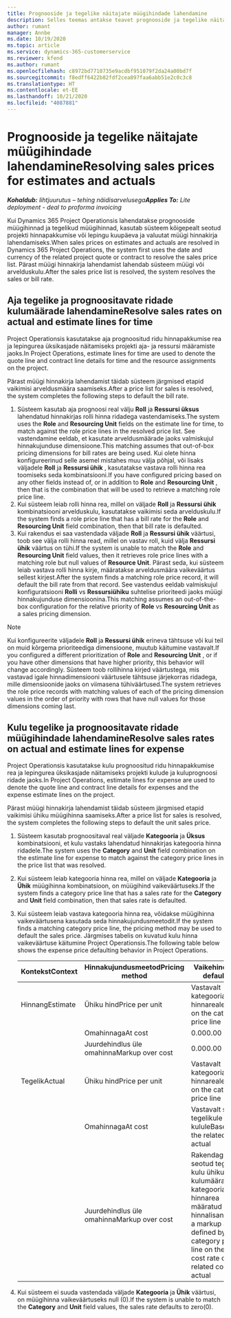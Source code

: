 ```yaml
---
title: Prognooside ja tegelike näitajate müügihindade lahendamine
description: Selles teemas antakse teavet prognooside ja tegelike näitajate omahindade lahendamise kohta.
author: rumant
manager: Annbe
ms.date: 10/19/2020
ms.topic: article
ms.service: dynamics-365-customerservice
ms.reviewer: kfend
ms.author: rumant
ms.openlocfilehash: c8972bd7710735e9acdbf951079f2da24a00bd7f
ms.sourcegitcommit: f8edff6422b82fdf2cea897faa6abb51e2c0c3c8
ms.translationtype: HT
ms.contentlocale: et-EE
ms.lasthandoff: 10/21/2020
ms.locfileid: "4087881"
---
```

# <a name="resolving-sales-prices-for-estimates-and-actuals"></a><span data-ttu-id="37014-103">Prognooside ja tegelike näitajate müügihindade lahendamine</span><span class="sxs-lookup"><span data-stu-id="37014-103">Resolving sales prices for estimates and actuals</span></span>

<span data-ttu-id="37014-104">_**Kohaldub:** lihtjuurutus – tehing näidisarvelusega_</span><span class="sxs-lookup"><span data-stu-id="37014-104">_**Applies To:** Lite deployment - deal to proforma invoicing_</span></span>

<span data-ttu-id="37014-105">Kui Dynamics 365 Project Operationsis lahendatakse prognooside müügihinnad ja tegelikud müügihinnad, kasutab süsteem kõigepealt seotud projekti hinnapakkumise või lepingu kuupäeva ja valuutat müügi hinnakirja lahendamiseks.</span><span class="sxs-lookup"><span data-stu-id="37014-105">When sales prices on estimates and actuals are resolved in Dynamics 365 Project Operations, the system first uses the date and currency of the related project quote or contract to resolve the sales price list.</span></span> <span data-ttu-id="37014-106">Pärast müügi hinnakirja lahendamist lahendab süsteem müügi või arvelduskulu.</span><span class="sxs-lookup"><span data-stu-id="37014-106">After the sales price list is resolved, the system resolves the sales or bill rate.</span></span>

## <a name="resolve-sales-rates-on-actual-and-estimate-lines-for-time"></a><span data-ttu-id="37014-107">Aja tegelike ja prognoositavate ridade kulumäärade lahendamine</span><span class="sxs-lookup"><span data-stu-id="37014-107">Resolve sales rates on actual and estimate lines for time</span></span>

<span data-ttu-id="37014-108">Project Operationsis kasutatakse aja prognoositud ridu hinnapakkumise rea ja lepingurea üksikasjade näitamiseks projekti aja- ja ressursi määramiste jaoks.</span><span class="sxs-lookup"><span data-stu-id="37014-108">In Project Operations, estimate lines for time are used to denote the quote line and contract line details for time and the resource assignments on the project.</span></span>

<span data-ttu-id="37014-109">Pärast müügi hinnakirja lahendamist täidab süsteem järgmised etapid vaikimisi arveldusmäära saamiseks.</span><span class="sxs-lookup"><span data-stu-id="37014-109">After a price list for sales is resolved, the system completes the following steps to default the bill rate.</span></span>

1. <span data-ttu-id="37014-110">Süsteem kasutab aja prognoosi real välju **Roll** ja **Ressursi üksus** lahendatud hinnakirjas rolli hinna ridadega vastendamiseks.</span><span class="sxs-lookup"><span data-stu-id="37014-110">The system uses the **Role** and **Resourcing Unit** fields on the estimate line for time, to match against the role price lines in the resolved price list.</span></span> <span data-ttu-id="37014-111">See vastendamine eeldab, et kasutate arveldusmäärade jaoks valmiskujul hinnakujunduse dimensioone.</span><span class="sxs-lookup"><span data-stu-id="37014-111">This matching assumes that out-of-box pricing dimensions for bill rates are being used.</span></span> <span data-ttu-id="37014-112">Kui olete hinna konfigureerinud selle asemel mistahes muu välja põhjal, või lisaks väljadele **Roll** ja **Ressursi ühik** , kasutatakse vastava rolli hinna rea toomiseks seda kombinatsiooni.</span><span class="sxs-lookup"><span data-stu-id="37014-112">If you have configured pricing based on any other fields instead of, or in addition to **Role** and **Resourcing Unit** , then that is the combination that will be used to retrieve a matching role price line.</span></span>
2. <span data-ttu-id="37014-113">Kui süsteem leiab rolli hinna rea, millel on väljade **Roll** ja **Ressursi ühik** kombinatsiooni arvelduskulu, kasutatakse vaikimisi seda arvelduskulu.</span><span class="sxs-lookup"><span data-stu-id="37014-113">If the system finds a role price line that has a bill rate for the **Role** and **Resourcing Unit** field combination, then that bill rate is defaulted.</span></span>
3. <span data-ttu-id="37014-114">Kui rakendus ei saa vastendada väljade **Roll** ja **Ressursi ühik** väärtusi, toob see välja rolli hinna read, millel on vastav roll, kuid välja **Ressursi ühik** väärtus on tühi.</span><span class="sxs-lookup"><span data-stu-id="37014-114">If the system is unable to match the **Role** and **Resourcing Unit** field values, then it retrieves role price lines with a matching role but null values of **Resource Unit**.</span></span> <span data-ttu-id="37014-115">Pärast seda, kui süsteem leiab vastava rolli hinna kirje, määratakse arveldusmäära vaikeväärtus sellest kirjest.</span><span class="sxs-lookup"><span data-stu-id="37014-115">After the system finds a matching role price record, it will default the bill rate from that record.</span></span> <span data-ttu-id="37014-116">See vastendus eeldab valmiskujul konfiguratsiooni **Rolli** vs **Ressursiühiku** suhtelise prioriteedi jaoks müügi hinnakujunduse dimensioonina.</span><span class="sxs-lookup"><span data-stu-id="37014-116">This matching assumes an out-of-the-box configuration for the relative priority of **Role** vs **Resourcing Unit** as a sales pricing dimension.</span></span>

> [!NOTE]
> <span data-ttu-id="37014-117">Kui konfigureerite väljadele **Roll** ja **Ressursi ühik** erineva tähtsuse või kui teil on muid kõrgema prioriteediga dimensioone, muutub käitumine vastavalt.</span><span class="sxs-lookup"><span data-stu-id="37014-117">If you configured a different prioritization of **Role** and **Resourcing Unit** , or if you have other dimensions that have higher priority, this behavior will change accordingly.</span></span> <span data-ttu-id="37014-118">Süsteem toob rollihinna kirjed väärtustega, mis vastavad igale hinnadimensiooni väärtusele tähtsuse järjekorras ridadega, mille dimensioonide jaoks on viimasena tühiväärtused.</span><span class="sxs-lookup"><span data-stu-id="37014-118">The system retrieves the role price records with matching values of each of the pricing dimension values in the order of priority with rows that have null values for those dimensions coming last.</span></span>

## <a name="resolve-sales-rates-on-actual-and-estimate-lines-for-expense"></a><span data-ttu-id="37014-119">Kulu tegelike ja prognoositavate ridade müügihindade lahendamine</span><span class="sxs-lookup"><span data-stu-id="37014-119">Resolve sales rates on actual and estimate lines for expense</span></span>

<span data-ttu-id="37014-120">Project Operationsis kasutatakse kulu prognoositud ridu hinnapakkumise rea ja lepingurea üksikasjade näitamiseks projekti kulude ja kuluprognoosi ridade jaoks.</span><span class="sxs-lookup"><span data-stu-id="37014-120">In Project Operations, estimate lines for expense are used to denote the quote line and contract line details for expenses and the expense estimate lines on the project.</span></span>

<span data-ttu-id="37014-121">Pärast müügi hinnakirja lahendamist täidab süsteem järgmised etapid vaikimisi ühiku müügihinna saamiseks.</span><span class="sxs-lookup"><span data-stu-id="37014-121">After a price list for sales is resolved, the system completes the following steps to default the unit sales price.</span></span>

1. <span data-ttu-id="37014-122">Süsteem kasutab prognoositaval real väljade **Kategooria** ja **Üksus** kombinatsiooni, et kulu vastaks lahendatud hinnakirjas kategooria hinna ridadele.</span><span class="sxs-lookup"><span data-stu-id="37014-122">The system uses the **Category** and **Unit** field combination on the estimate line for expense to match against the category price lines in the price list that was resolved.</span></span>
2. <span data-ttu-id="37014-123">Kui süsteem leiab kategooria hinna rea, millel on väljade **Kategooria** ja **Ühik** müügihinna kombinatsioon, on müügihind vaikeväärtuseks.</span><span class="sxs-lookup"><span data-stu-id="37014-123">If the system finds a category price line that has a sales rate for the **Category** and **Unit** field combination, then that sales rate is defaulted.</span></span>
3. <span data-ttu-id="37014-124">Kui süsteem leiab vastava kategooria hinna rea, võidakse müügihinna vaikeväärtusena kasutada seda hinnakujundusmeetodit.</span><span class="sxs-lookup"><span data-stu-id="37014-124">If the system finds a matching category price line, the pricing method may be used to default the sales price.</span></span> <span data-ttu-id="37014-125">Järgmises tabelis on kuvatud kulu hinna vaikeväärtuse käitumine Project Operationsis.</span><span class="sxs-lookup"><span data-stu-id="37014-125">The following table below shows the expense price defaulting behavior in Project Operations.</span></span>

    | <span data-ttu-id="37014-126">Kontekst</span><span class="sxs-lookup"><span data-stu-id="37014-126">Context</span></span> | <span data-ttu-id="37014-127">Hinnakujundusmeetod</span><span class="sxs-lookup"><span data-stu-id="37014-127">Pricing method</span></span> | <span data-ttu-id="37014-128">Vaikehind</span><span class="sxs-lookup"><span data-stu-id="37014-128">Price defaulted</span></span> |
    | --- | --- | --- |
    | <span data-ttu-id="37014-129">Hinnang</span><span class="sxs-lookup"><span data-stu-id="37014-129">Estimate</span></span> | <span data-ttu-id="37014-130">Ühiku hind</span><span class="sxs-lookup"><span data-stu-id="37014-130">Price per unit</span></span> | <span data-ttu-id="37014-131">Vastavalt kategooria hinnareale</span><span class="sxs-lookup"><span data-stu-id="37014-131">Based on the category price line</span></span> |
    | &nbsp; | <span data-ttu-id="37014-132">Omahinnaga</span><span class="sxs-lookup"><span data-stu-id="37014-132">At cost</span></span> | <span data-ttu-id="37014-133">0.00</span><span class="sxs-lookup"><span data-stu-id="37014-133">0.00</span></span> |
    | &nbsp; | <span data-ttu-id="37014-134">Juurdehindlus üle omahinna</span><span class="sxs-lookup"><span data-stu-id="37014-134">Markup over cost</span></span> | <span data-ttu-id="37014-135">0.00</span><span class="sxs-lookup"><span data-stu-id="37014-135">0.00</span></span> |
    | <span data-ttu-id="37014-136">Tegelik</span><span class="sxs-lookup"><span data-stu-id="37014-136">Actual</span></span> | <span data-ttu-id="37014-137">Ühiku hind</span><span class="sxs-lookup"><span data-stu-id="37014-137">Price per unit</span></span> | <span data-ttu-id="37014-138">Vastavalt kategooria hinnareale</span><span class="sxs-lookup"><span data-stu-id="37014-138">Based on the category price line</span></span> |
    | &nbsp; | <span data-ttu-id="37014-139">Omahinnaga</span><span class="sxs-lookup"><span data-stu-id="37014-139">At cost</span></span> | <span data-ttu-id="37014-140">Vastavalt seotud tegelikule kulule</span><span class="sxs-lookup"><span data-stu-id="37014-140">Based on the related cost actual</span></span> |
    | &nbsp; | <span data-ttu-id="37014-141">Juurdehindlus üle omahinna</span><span class="sxs-lookup"><span data-stu-id="37014-141">Markup over cost</span></span> | <span data-ttu-id="37014-142">Rakendage seotud tegeliku kulu ühiku kulumäärale kategooria hinnarea määratud hinnalisand</span><span class="sxs-lookup"><span data-stu-id="37014-142">Apply a markup as defined by the category price line on the unit cost rate of the related cost actual</span></span> |

4. <span data-ttu-id="37014-143">Kui süsteem ei suuda vastendada väljade **Kategooria** ja **Ühik** väärtusi, on müügihinna vaikeväärtuseks null (0).</span><span class="sxs-lookup"><span data-stu-id="37014-143">If the system is unable to match the **Category** and **Unit** field values, the sales rate defaults to zero(0).</span></span>
